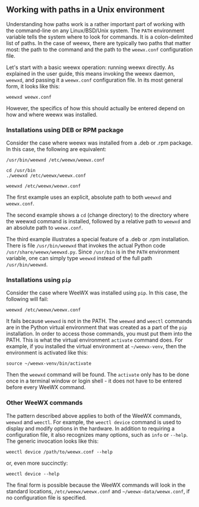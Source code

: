 ## Working with paths in a Unix environment

Understanding how paths work is a rather important part of working with the command-line on any Linux/BSD/Unix system.  The `PATH` environment variable tells the system where to look for commands.  It is a colon-delimited list of paths.  In the case of weewx, there are typically two paths that matter most: the path to the command and the path to the `weewx.conf` configuration file.

Let's start with a basic weewx operation: running weewx directly.  As explained in the user guide, this means invoking the weewx daemon, `weewxd`, and passing it a `weewx.conf` configuration file.  In its most general form, it looks like this:

```shell
weewxd weewx.conf
```

However, the specifics of how this should actually be entered depend on how and where weewx was installed.

### Installations using DEB or RPM package

Consider the case where weewx was installed from a .deb or .rpm package.  In this case, the following are equivalent:

```shell
/usr/bin/weewxd /etc/weewx/weewx.conf
```

```shell
cd /usr/bin
./weewxd /etc/weewx/weewx.conf
```

```shell
weewxd /etc/weewx/weewx.conf
```

The first example uses an explicit, absolute path to both `weewxd` and `weewx.conf`.

The second example shows a `cd` (change directory) to the directory where the weewxd command is installed, followed by a relative path to `weewxd` and an absolute path to `weewx.conf`.

The third example illustrates a special feature of a .deb or .rpm installation.  There is file `/usr/bin/weewxd` that invokes the actual Python code `/usr/share/weewx/weewxd.py`.  Since `/usr/bin` is in the `PATH` environment variable, one can simply type `weewxd` instead of the full path `/usr/bin/weewxd`.  

### Installations using `pip`

Consider the case where WeeWX was installed using `pip`.  In this case, the following will fail:

```
weewxd /etc/weewx/weewx.conf
```

It fails because `weewxd` is not in the PATH.  The `weewxd` and `weectl` commands are in the Python virtual environment that was created as a part of the `pip` installation.  In order to access those commands, you must put them into the PATH.  This is what the virtual environment `activate` command does.  For example, if you installed the virtual environment at `~/weewx-venv`, then the environment is activated like this:

```
source ~/weewx-venv/bin/activate
```
Then the `weewxd` command will be found.  The `activate` only has to be done once in a terminal window or login shell - it does not have to be entered before every WeeWX command.

### Other WeeWX commands

The pattern described above applies to both of the WeeWX commands, `weewxd` and `weectl`.  For example, the `weectl device` command is used to display and modify options in the hardware.  In addition to requiring a configuration file, it also recognizes many options, such as `info` or `--help`.  The generic invocation looks like this:

```shell
weectl device /path/to/weewx.conf --help
```

or, even more succinctly:

```shell
weectl device --help
```

The final form is possible because the WeeWX commands will look in the standard locations, `/etc/weewx/weewx.conf` and `~/weewx-data/weewx.conf`, if no configuration file is specified.

